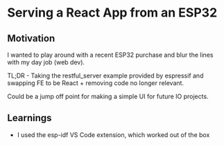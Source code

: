 # Serving a React App from an ESP32

## Motivation

I wanted to play around with a recent ESP32 purchase and blur the lines with my day job (web dev).

TL;DR - Taking the restful_server example provided by espressif and swapping FE to be React + removing code no longer relevant.

Could be a jump off point for making a simple UI for future IO projects.

## Learnings

- I used the esp-idf VS Code extension, which worked out of the box
